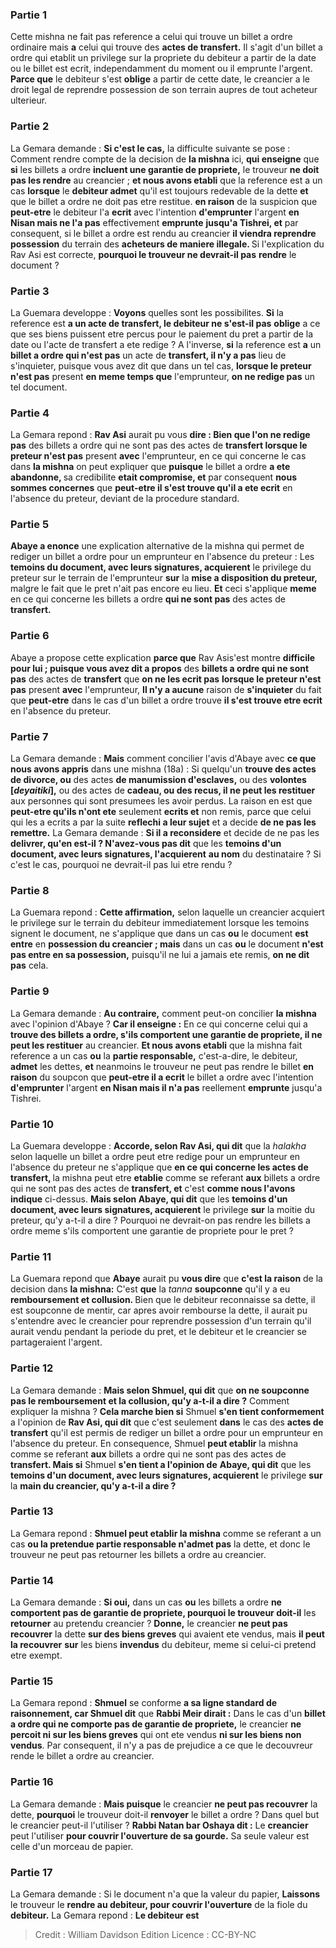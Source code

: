 
### Partie 1
Cette mishna ne fait pas reference a celui qui trouve un billet a ordre ordinaire mais <b>a</b> celui qui trouve des <b>actes de transfert.</b> Il s'agit d'un billet a ordre qui etablit un privilege sur la propriete du debiteur a partir de la date ou le billet est ecrit, independamment du moment ou il emprunte l'argent. <b>Parce que</b> le debiteur s'est <b>oblige</b> a partir de cette date, le creancier a le droit legal de reprendre possession de son terrain aupres de tout acheteur ulterieur.

### Partie 2
La Gemara demande : <b>Si c'est le cas,</b> la difficulte suivante se pose : Comment rendre compte de la decision de <b>la mishna</b> ici, <b>qui enseigne</b> que <b>si</b> les billets a ordre <b>incluent une garantie de propriete,</b> le trouveur <b>ne doit pas les rendre</b> au creancier ; <b>et nous avons etabli</b> que la reference est a un cas <b>lorsque</b> le <b>debiteur admet</b> qu'il est toujours redevable de la dette <b>et</b> que le billet a ordre ne doit pas etre restitue. <b>en raison</b> de la suspicion que <b>peut-etre</b> le debiteur l'a <b>ecrit</b> avec l'intention <b>d'emprunter</b> l'argent <b>en Nisan mais ne l'a pas</b> effectivement <b>emprunte</b> <b>jusqu'a Tishrei, et</b> par consequent, si le billet a ordre est rendu au creancier <b>il viendra reprendre possession</b> du terrain des <b>acheteurs de maniere illegale. </b> Si l'explication du Rav Asi est correcte, <b>pourquoi le trouveur ne devrait-il pas</b> <b>rendre</b> le document ?

### Partie 3
La Guemara developpe : <b>Voyons</b> quelles sont les possibilites. <b>Si</b> la reference est <b>a un acte de transfert, le debiteur ne s'est-il pas</b> <b>oblige</b> a ce que ses biens puissent etre percus pour le paiement du pret a partir de la date ou l'acte de transfert a ete redige ? A l'inverse, <b>si</b> la reference est <b>a</b> un <b>billet a ordre qui n'est pas</b> un acte de <b>transfert, il n'y a pas</b> lieu de s'inquieter, puisque vous avez dit</b> que dans un tel cas, <b>lorsque le preteur n'est pas</b> present <b>en meme temps que</b> l'emprunteur, <b>on ne redige pas</b> un tel document.

### Partie 4
La Gemara repond : <b>Rav Asi</b> aurait pu vous <b>dire : Bien que l'on ne redige pas</b> des billets a ordre qui ne sont pas</b> des actes de <b>transfert lorsque le preteur n'est pas</b> present <b>avec</b> l'emprunteur, en ce qui concerne le cas dans <b>la mishna</b> on peut expliquer que <b>puisque</b> le billet a ordre <b>a ete abandonne, </b> sa credibilite <b>etait compromise, et</b> par consequent <b>nous sommes concernes</b> que <b>peut-etre il s'est trouve qu'il a ete ecrit</b> en l'absence du preteur, deviant de la procedure standard.

### Partie 5
<b>Abaye a enonce</b> une explication alternative de la mishna qui permet de rediger un billet a ordre pour un emprunteur en l'absence du preteur : Les <b>temoins du document, avec leurs signatures, acquierent</b> le privilege du preteur sur le terrain de l'emprunteur <b>sur</b> la <b>mise a disposition du preteur,</b> malgre le fait que le pret n'ait pas encore eu lieu. <b>Et</b> ceci s'applique <b>meme</b> en ce qui concerne les billets a ordre <b>qui ne sont pas</b> des actes de <b>transfert.</b>

### Partie 6
Abaye a propose cette explication <b>parce que</b> Rav Asis'est montre <b>difficile pour lui ; puisque vous avez dit a propos</b> des <b>billets a ordre qui ne sont pas</b> des actes de <b>transfert</b> que <b>on ne les ecrit pas</b> <b>lorsque le preteur n'est pas</b> present <b>avec</b> l'emprunteur, <b>Il n'y a aucune</b> raison de <b>s'inquieter</b> du fait que <b>peut-etre</b> dans le cas d'un billet a ordre trouve <b>il s'est trouve etre ecrit</b> en l'absence du preteur.

### Partie 7
La Gemara demande : <b>Mais</b> comment concilier l'avis d'Abaye avec <b>ce que nous avons appris</b> dans une mishna (18a) : Si quelqu'un <b>trouve des actes de divorce, ou</b> des actes <b>de manumission d'esclaves,</b> ou des <b>volontes [<i>deyaitiki</i>],</b> ou des actes de <b>cadeau, ou des recus, il ne peut les restituer</b> aux personnes qui sont presumees les avoir perdus. La raison en est que <b>peut-etre qu'ils n'ont ete</b> seulement <b>ecrits et</b> non remis, parce que celui qui les a ecrits a par la suite <b>reflechi a leur sujet</b> et a decide <b>de ne pas les remettre.</b> La Gemara demande : <b>Si il a reconsidere</b> et decide de ne pas les <b>delivrer, qu'en est-il ? N'avez-vous pas dit</b> que les <b>temoins d'un document, avec leurs signatures, l'acquierent</b> <b>au nom</b> du destinataire ? Si c'est le cas, pourquoi ne devrait-il pas lui etre rendu ?

### Partie 8
La Guemara repond : <b>Cette affirmation,</b> selon laquelle un creancier acquiert le privilege sur le terrain du debiteur immediatement lorsque les temoins signent le document, ne s'applique que dans un cas <b>ou</b> le document <b>est entre</b> en <b>possession du creancier ; mais</b> dans un cas <b>ou</b> le document <b>n'est pas entre en sa possession,</b> puisqu'il ne lui a jamais ete remis, <b>on ne dit pas</b> cela.

### Partie 9
La Gemara demande : <b>Au contraire,</b> comment peut-on concilier <b>la mishna</b> avec l'opinion d'Abaye ? <b>Car il enseigne :</b> En ce qui concerne celui qui a <b>trouve des billets a ordre, s'ils comportent une garantie de propriete, il ne peut les restituer</b> au creancier. <b>Et nous avons etabli</b> que la mishna fait reference a un cas <b>ou</b> la <b>partie responsable,</b> c'est-a-dire, le debiteur, <b>admet</b> les dettes, <b>et</b> neanmoins le trouveur ne peut pas rendre le billet <b>en raison</b> du soupcon que <b>peut-etre il a ecrit</b> le billet a ordre avec l'intention <b>d'emprunter</b> l'argent <b>en Nisan mais il n'a pas</b> reellement <b>emprunte</b> jusqu'a Tishrei.</b>

### Partie 10
La Guemara developpe : <b>Accorde, selon Rav Asi, qui dit</b> que la <i>halakha</i> selon laquelle un billet a ordre peut etre redige pour un emprunteur en l'absence du preteur ne s'applique que <b>en ce qui concerne les actes de transfert, </b> la mishna peut etre <b>etablie</b> comme se referant <b>aux</b> billets a ordre qui ne sont pas</b> des actes de <b>transfert, et</b> c'est <b>comme nous l'avons indique</b> ci-dessus. <b>Mais selon Abaye, qui dit</b> que les <b>temoins d'un document, avec leurs signatures, acquierent</b> le privilege <b>sur</b> la moitie du preteur, qu'y a-t-il a dire ? </b> Pourquoi ne devrait-on pas rendre les billets a ordre meme s'ils comportent une garantie de propriete pour le pret ?

### Partie 11
La Guemara repond que <b>Abaye</b> aurait pu <b>vous dire</b> que <b>c'est la raison</b> de la decision dans <b>la mishna:</b> C'est <b>que</b> la <i>tanna</i> <b>soupconne</b> qu'il y a eu <b>remboursement et collusion. </b> Bien que le debiteur reconnaisse sa dette, il est soupconne de mentir, car apres avoir rembourse la dette, il aurait pu s'entendre avec le creancier pour reprendre possession d'un terrain qu'il aurait vendu pendant la periode du pret, et le debiteur et le creancier se partageraient l'argent.

### Partie 12
La Gemara demande : <b>Mais selon Shmuel, qui dit</b> que <b>on ne soupconne pas le remboursement et la collusion, qu'y a-t-il a dire ?</b> Comment expliquer la mishna ? <b>Cela marche bien si</b> Shmuel <b>s'en tient conformement</b> a l'opinion de <b>Rav Asi, qui dit</b> que c'est seulement <b>dans</b> le cas des <b>actes de transfert</b> qu'il est permis de rediger un billet a ordre pour un emprunteur en l'absence du preteur. En consequence, Shmuel <b>peut etablir</b> la mishna comme se referant <b>aux</b> billets a ordre qui ne sont pas</b> des actes de <b>transfert. Mais si</b> Shmuel <b>s'en tient a l'opinion de</b> <b>Abaye, qui dit</b> que les <b>temoins d'un document, avec leurs signatures, acquierent</b> le privilege <b>sur</b> la <b>main du creancier, qu'y a-t-il a dire ?</b>

### Partie 13
La Gemara repond : <b>Shmuel peut etablir la mishna</b> comme se referant a un cas <b>ou la pretendue <b>partie responsable</b> n'admet pas</b> la dette, et donc le trouveur ne peut pas retourner les billets a ordre au creancier.

### Partie 14
La Gemara demande : <b>Si oui,</b> dans un cas <b>ou</b> les billets a ordre <b>ne comportent pas de garantie de propriete, pourquoi le trouveur doit-il</b> les <b>retourner</b> au pretendu creancier ? <b>Donne,</b> le creancier <b>ne peut pas recouvrer</b> la dette <b>sur des biens greves</b> qui avaient ete vendus, mais <b>il peut la recouvrer</b> <b>sur</b> les biens <b>invendus</b> du debiteur, meme si celui-ci pretend etre exempt.

### Partie 15
La Gemara repond : <b>Shmuel</b> se conforme <b>a sa ligne standard de <b>raisonnement</b>, car Shmuel dit</b> que <b>Rabbi Meir dirait :</b> Dans le cas d'un <b>billet a ordre qui ne comporte pas de garantie de propriete,</b> le creancier <b>ne percoit ni sur les biens greves</b> qui ont ete vendus <b>ni sur les biens non vendus</b>. Par consequent, il n'y a pas de prejudice a ce que le decouvreur rende le billet a ordre au creancier.

### Partie 16
La Gemara demande : <b>Mais puisque</b> le creancier <b>ne peut pas recouvrer</b> la dette, <b>pourquoi</b> le trouveur doit-il <b>renvoyer</b> le billet a ordre ? Dans quel but le creancier peut-il l'utiliser ? <b>Rabbi Natan bar Oshaya dit :</b> Le <b>creancier</b> peut l'utiliser <b>pour couvrir l'ouverture de sa gourde.</b> Sa seule valeur est celle d'un morceau de papier.

### Partie 17
La Gemara demande : Si le document n'a que la valeur du papier, <b>Laissons</b> le trouveur le <b>rendre au debiteur, pour couvrir l'ouverture</b> de la fiole du <b>debiteur.</b> La Gemara repond : <b>Le debiteur est</b>

>Credit : William Davidson Edition
>Licence : CC-BY-NC